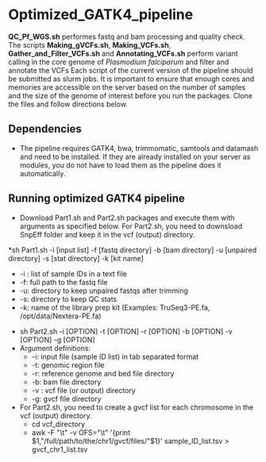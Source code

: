 # Optimized_GATK4_pipeline
**QC_Pf_WGS.sh** performes fastq and bam processing and quality check. 
The scripts **Making_gVCFs.sh**, **Making_VCFs.sh**, **Gather_and_Filter_VCFs.sh** and **Annotating_VCFs.sh** perform variant calling in the core genome of _Plasmodium falciparum_ and filter and annotate the VCFs
Each script of the current version of the pipeline should be submitted as slurm jobs. 
It is important to ensure that enough cores and memories are accessible on the server based on the number of samples and the size of the genome of interest before you run the packages. Clone the files and follow directions below.

## Dependencies

* The pipeline requires GATK4, bwa, trimmomatic, samtools and datamash and need to be installed. If they are already installed on your server as modules, you do not have to load them as the pipeline does it automatically.

## Running optimized GATK4 pipeline
* Download Part1.sh and Part2.sh packages and execute them with arguments as specified below. For Part2.sh, you need to downsload SnpEff folder and keep it in the vcf (output) directory.

*sh Part1.sh -i [input list] -f [fastq directory] -b [bam directory] -u [unpaired directory] -s [stat directory] -k [kit name]
   - -i : list of sample IDs in a text file
   - -f: full path to the fastq file
   - -u: directory to keep unpaired fastqs after trimming
   - -s: directory to keep QC stats
   - -k: name of the library prep kit (Examples: TruSeq3-PE.fa, /opt/data/Nextera-PE.fa)

* sh Part2.sh -i [OPTION] -t [OPTION] -r [OPTION] -b [OPTION] -v [OPTION] -g [OPTION]
* Argument definitions:
   - -i: input file (sample ID list) in tab separated format
   - -t: genomic region file
   - -r: reference genome and bed file directory
   - -b: bam file directory
   - -v : vcf file (or output) directory
   - -g: gvcf file directory
* For Part2.sh, you need to create a gvcf list for each chromosome in the vcf (output) directory. 
   - cd vcf_directory
   - awk -F "\t" -v OFS="\t" '{print $1,"/full/path/to/the/chr1/gvcf/files/"$1}' sample_ID_list.tsv > gvcf_chr1_list.tsv
